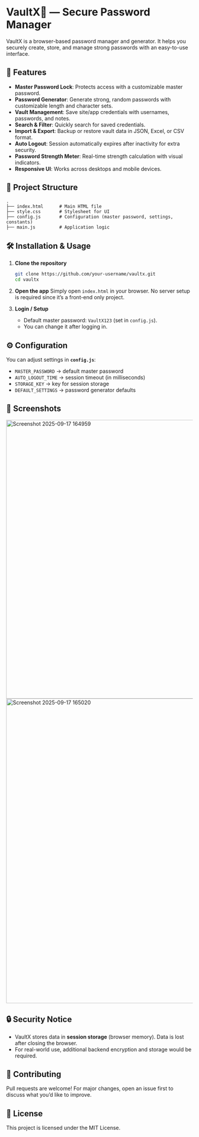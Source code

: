 # VaultX🔐 — Secure Password Manager

VaultX is a browser-based password manager and generator. It helps you securely create, store, and manage strong passwords with an easy-to-use interface.

## 🚀 Features

* **Master Password Lock**: Protects access with a customizable master password.
* **Password Generator**: Generate strong, random passwords with customizable length and character sets.
* **Vault Management**: Save site/app credentials with usernames, passwords, and notes.
* **Search & Filter**: Quickly search for saved credentials.
* **Import & Export**: Backup or restore vault data in JSON, Excel, or CSV format.
* **Auto Logout**: Session automatically expires after inactivity for extra security.
* **Password Strength Meter**: Real-time strength calculation with visual indicators.
* **Responsive UI**: Works across desktops and mobile devices.

## 📂 Project Structure

```
.
├── index.html      # Main HTML file
├── style.css       # Stylesheet for UI
├── config.js       # Configuration (master password, settings, constants)
├── main.js         # Application logic
```

## 🛠️ Installation & Usage

1. **Clone the repository**

   ```bash
   git clone https://github.com/your-username/vaultx.git
   cd vaultx
   ```

2. **Open the app**
   Simply open `index.html` in your browser.
   No server setup is required since it’s a front-end only project.

3. **Login / Setup**

    * Default master password: `VaultX123` (set in `config.js`).
    * You can change it after logging in.

## ⚙️ Configuration

You can adjust settings in **`config.js`**:

* `MASTER_PASSWORD` → default master password
* `AUTO_LOGOUT_TIME` → session timeout (in milliseconds)
* `STORAGE_KEY` → key for session storage
* `DEFAULT_SETTINGS` → password generator defaults

## 📸 Screenshots
<img width="1170" height="751" alt="Screenshot 2025-09-17 164959" src="https://github.com/user-attachments/assets/63a51881-3a3e-48e2-909b-a38a882c2bd0" />

<img width="976" height="821" alt="Screenshot 2025-09-17 165020" src="https://github.com/user-attachments/assets/bb592e62-f69e-4b3d-bcda-7ba086c6709a" />


## 🔒 Security Notice

* VaultX stores data in **session storage** (browser memory). Data is lost after closing the browser.
* For real-world use, additional backend encryption and storage would be required.

## 🤝 Contributing

Pull requests are welcome! For major changes, open an issue first to discuss what you’d like to improve.

## 📄 License

This project is licensed under the MIT License.
